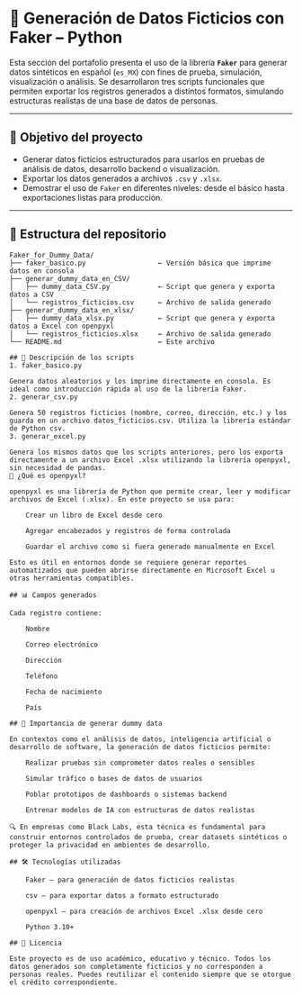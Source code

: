 # 🧪 Generación de Datos Ficticios con Faker – Python

Esta sección del portafolio presenta el uso de la librería **`Faker`** para generar datos sintéticos en español (`es_MX`) con fines de prueba, simulación, visualización o análisis. Se desarrollaron tres scripts funcionales que permiten exportar los registros generados a distintos formatos, simulando estructuras realistas de una base de datos de personas.

---

## 🎯 Objetivo del proyecto

- Generar datos ficticios estructurados para usarlos en pruebas de análisis de datos, desarrollo backend o visualización.
- Exportar los datos generados a archivos `.csv` y `.xlsx`.
- Demostrar el uso de `Faker` en diferentes niveles: desde el básico hasta exportaciones listas para producción.

---

## 📁 Estructura del repositorio

```plaintext
Faker_for_Dummy_Data/
├── faker_basico.py                  ← Versión básica que imprime datos en consola
├── generar_dummy_data_en_CSV/
│   ├── dummy_data_CSV.py            ← Script que genera y exporta datos a CSV
│   └── registros_ficticios.csv      ← Archivo de salida generado
├── generar_dummy_data_en_xlsx/
│   ├── dummy_data_xlsx.py           ← Script que genera y exporta datos a Excel con openpyxl
│   └── registros_ficticios.xlsx     ← Archivo de salida generado
└── README.md                        ← Este archivo

## 🧩 Descripción de los scripts
1. faker_basico.py

Genera datos aleatorios y los imprime directamente en consola. Es ideal como introducción rápida al uso de la librería Faker.
2. generar_csv.py

Genera 50 registros ficticios (nombre, correo, dirección, etc.) y los guarda en un archivo datos_ficticios.csv. Utiliza la librería estándar de Python csv.
3. generar_excel.py

Genera los mismos datos que los scripts anteriores, pero los exporta directamente a un archivo Excel .xlsx utilizando la librería openpyxl, sin necesidad de pandas.
📝 ¿Qué es openpyxl?

openpyxl es una librería de Python que permite crear, leer y modificar archivos de Excel (.xlsx). En este proyecto se usa para:

    Crear un libro de Excel desde cero

    Agregar encabezados y registros de forma controlada

    Guardar el archivo como si fuera generado manualmente en Excel

Esto es útil en entornos donde se requiere generar reportes automatizados que pueden abrirse directamente en Microsoft Excel u otras herramientas compatibles.

## 📊 Campos generados

Cada registro contiene:

    Nombre

    Correo electrónico

    Dirección

    Teléfono

    Fecha de nacimiento

    País

## 🧠 Importancia de generar dummy data

En contextos como el análisis de datos, inteligencia artificial o desarrollo de software, la generación de datos ficticios permite:

    Realizar pruebas sin comprometer datos reales o sensibles

    Simular tráfico o bases de datos de usuarios

    Poblar prototipos de dashboards o sistemas backend

    Entrenar modelos de IA con estructuras de datos realistas

🔍 En empresas como Black Labs, esta técnica es fundamental para construir entornos controlados de prueba, crear datasets sintéticos o proteger la privacidad en ambientes de desarrollo.

## 🛠️ Tecnologías utilizadas

    Faker – para generación de datos ficticios realistas

    csv – para exportar datos a formato estructurado

    openpyxl – para creación de archivos Excel .xlsx desde cero

    Python 3.10+

## 📄 Licencia

Este proyecto es de uso académico, educativo y técnico. Todos los datos generados son completamente ficticios y no corresponden a personas reales. Puedes reutilizar el contenido siempre que se otorgue el crédito correspondiente.
